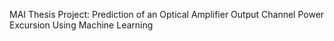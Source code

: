 MAI Thesis Project:
Prediction of an Optical Amplifier Output Channel Power Excursion Using Machine Learning